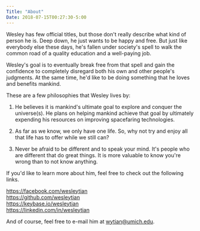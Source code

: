```yaml
---
Title: "About"
Date: 2018-07-15T00:27:30-5:00
---
```


Wesley has few official titles, but those don't really describe what kind of person he is. Deep down,  he just wants to be happy and free. But just like  everybody else these days, he's fallen under society's spell to walk the common road of a quality education and a well-paying job.

Wesley's goal is to eventually break free from that spell and gain the confidence to completely disregard both his own and other people's judgments. At the same time, he'd like to be doing something that he loves and benefits mankind.

These are a few philosophies that Wesley lives by:

1. He believes it is mankind's ultimate goal to explore and conquer the universe(s). He plans on helping mankind achieve that goal by ultimately expending his resources on improving spacefaring technologies.

2. As far as we know, we only have one life. So, why not try and enjoy all that life has to offer while we still can?

3. Never be afraid to be different and to speak your mind. It's people who are different that do great things. It is more valuable to know you're wrong than to not know anything.

If you'd like to learn more about him, feel free to check out the following links.

https://facebook.com/wesleytian  
https://github.com/wesleytian  
https://keybase.io/wesleytian  
https://linkedin.com/in/wesleytian

And of course, feel free to e-mail him at <wytian@umich.edu>.
